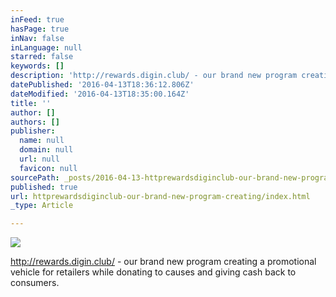 ```yaml
---
inFeed: true
hasPage: true
inNav: false
inLanguage: null
starred: false
keywords: []
description: 'http://rewards.digin.club/ - our brand new program creating a promotional vehicle for retailers while donating to causes and giving cash back to consumers.'
datePublished: '2016-04-13T18:36:12.806Z'
dateModified: '2016-04-13T18:35:00.164Z'
title: ''
author: []
authors: []
publisher:
  name: null
  domain: null
  url: null
  favicon: null
sourcePath: _posts/2016-04-13-httprewardsdiginclub-our-brand-new-program-creating.md
published: true
url: httprewardsdiginclub-our-brand-new-program-creating/index.html
_type: Article

---
```

![](https://the-grid-user-content.s3-us-west-2.amazonaws.com/6f2f8b35-feeb-4133-b5c0-8ea71d209070.jpg)

http://rewards.digin.club/ - our brand new program creating a promotional vehicle for retailers while donating to causes and giving cash back to consumers.
